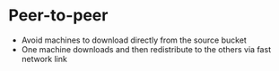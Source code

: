# Peer-to-peer

- Avoid machines to download directly from the source bucket
- One machine downloads and then redistribute to the others via fast network link
